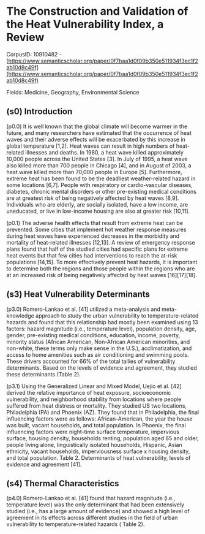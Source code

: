 # The Construction and Validation of the Heat Vulnerability Index, a Review

CorpusID: 10910482 - [https://www.semanticscholar.org/paper/0f7baa1d0f09b350e511934f3ec1f2ab10d8c49f](https://www.semanticscholar.org/paper/0f7baa1d0f09b350e511934f3ec1f2ab10d8c49f)

Fields: Medicine, Geography, Environmental Science

## (s0) Introduction
(p0.0) It is well known that the global climate will become warmer in the future, and many researchers have estimated that the occurrence of heat waves and their adverse effects will be exacerbated by this increase in global temperature [1,2]. Heat waves can result in high numbers of heat-related illnesses and deaths. In 1980, a heat wave killed approximately 10,000 people across the United States [3]. In July of 1995, a heat wave also killed more than 700 people in Chicago [4], and in August of 2003, a heat wave killed more than 70,000 people in Europe [5]. Furthermore, extreme heat has been found to be the deadliest weather-related hazard in some locations [6,7]. People with respiratory or cardio-vascular diseases, diabetes, chronic mental disorders or other pre-existing medical conditions are at greatest risk of being negatively affected by heat waves [8,9]. Individuals who are elderly, are socially isolated, have a low income, are uneducated, or live in low-income housing are also at greater risk [10,11].

(p0.1) The adverse health effects that result from extreme heat can be prevented. Some cities that implement hot weather response measures during heat waves have experienced decreases in the morbidity and mortality of heat-related illnesses [12,13]. A review of emergency response plans found that half of the studied cities had specific plans for extreme heat events but that few cities had interventions to reach the at-risk populations [14,15]. To more effectively prevent heat hazards, it is important to determine both the regions and those people within the regions who are at an increased risk of being negatively affected by heat waves [16][17][18].
## (s3) Heat Vulnerability Determinants
(p3.0) Romero-Lankao et al. [41] utilized a meta-analysis and meta-knowledge approach to study the urban vulnerability to temperature-related hazards and found that this relationship had mostly been examined using 13 factors: hazard magnitude (i.e., temperature level), population density, age, gender, pre-existing medical conditions, education, income, poverty, minority status (African American, Non-African American minorities, and non-white, these terms only make sense in the U.S.), acclimatization, and access to home amenities such as air conditioning and swimming pools. These drivers accounted for 66% of the total tallies of vulnerability determinants. Based on the levels of evidence and agreement, they studied these determinants (Table 2).

(p3.1) Using the Generalized Linear and Mixed Model, Uejio et al. [42] derived the relative importance of heat exposure, socioeconomic vulnerability, and neighborhood stability from locations where people suffered from heat distress or mortality. They studied US two locations, Philadelphia (PA) and Phoenix (AZ). They found that in Philadelphia, the final influencing factors were as follows: African-American, the year the house was built, vacant households, and total population. In Phoenix, the final influencing factors were night-time surface temperature, impervious surface, housing density, households renting, population aged 65 and older, people living alone, linguistically isolated households, Hispanic, Asian ethnicity, vacant households, imperviousness surface x housing density, and total population. Table 2. Determinants of heat vulnerability, levels of evidence and agreement [41]. 
## (s4) Thermal Characteristics
(p4.0) Romero-Lankao et al. [41] found that hazard magnitude (i.e., temperature level) was the only determinant that had been extensively studied (i.e., has a large amount of evidence) and showed a high level of agreement in its effects across different studies in the field of urban vulnerability to temperature-related hazards ( Table 2).
